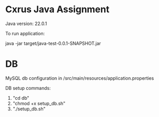 # Cxrus Java Assignment

Java version: 22.0.1

To run application:

java -jar target/java-test-0.0.1-SNAPSHOT.jar

# DB
MySQL db configuration in /src/main/resources/application.properties

DB setup commands:

1. "cd db"
2. "chmod +x setup_db.sh"
2. "./setup_db.sh"

